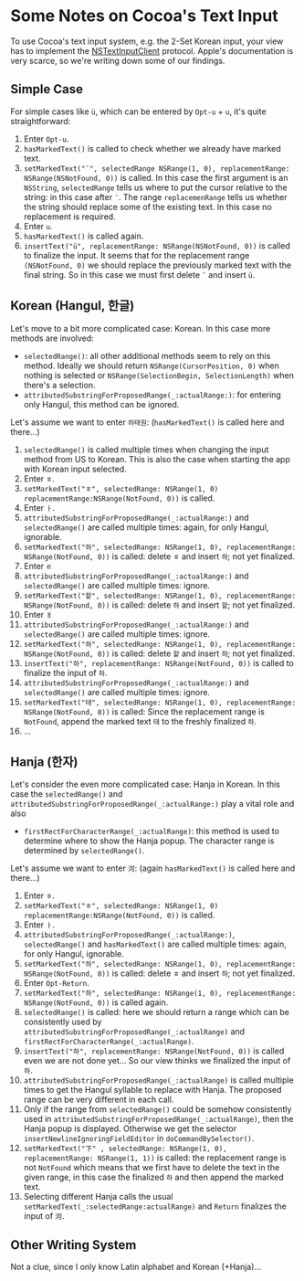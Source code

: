 # Some Notes on Cocoa's Text Input

To use Cocoa's text input system, e.g. the 2-Set Korean input, your view has to implement the [NSTextInputClient](https://developer.apple.com/reference/appkit/nstextinputclient) protocol. Apple's documentation is very scarce, so we're writing down some of our findings.

## Simple Case

For simple cases like `ü`, which can be entered by `Opt-u` + `u`, it's quite straightforward:

1. Enter `Opt-u`.
1. `hasMarkedText()` is called to check whether we already have marked text.
1. `setMarkedText("¨", selectedRange NSRange(1, 0), replacementRange: NSRange(NSNotFound, 0))` is called. In this case the first argument is an `NSString`, `selectedRange` tells us where to put the cursor relative to the string: in this case after `¨`. The range `replacemenRange` tells us whether the string should replace some of the existing text. In this case no replacement is required.
1. Enter `u`.
1. `hasMarkedText()` is called again.
1. `insertText("ü", replacementRange: NSRange(NSNotFound, 0))` is called to finalize the input. It seems that for the replacement range `(NSNotFound, 0)` we should replace the previously marked text with the final string. So in this case we must first delete `¨` and insert `ü`.

## Korean (Hangul, 한글)

Let's move to a bit more complicated case: Korean. In this case more methods are involved:

* `selectedRange()`: all other additional methods seem to rely on this method. Ideally we should return `NSRange(CursorPosition, 0)` when nothing is selected or `NSRange(SelectionBegin, SelectionLength)` when there's a selection.
* `attributedSubstringForProposedRange(_:actualRange:)`: for entering only Hangul, this method can be ignored.

Let's assume we want to enter `하태원`: (`hasMarkedText()` is called here and there...)

1. `selectedRange()` is called multiple times when changing the input method from US to Korean. This is also the case when starting the app with Korean input selected.
1. Enter `ㅎ`.
1. `setMarkedText("ㅎ", selectedRange: NSRange(1, 0) replacementRange:NSRange(NotFound, 0))` is called.
1. Enter `ㅏ`.
1. `attributedSubstringForProposedRange(_:actualRange:)` and `selectedRange()` are called multiple times: again, for only Hangul, ignorable.
1. `setMarkedText("하", selectedRange: NSRange(1, 0), replacementRange: NSRange(NotFound, 0))` is called: delete `ㅎ` and insert `하`; not yet finalized.
1. Enter `ㅌ`
1. `attributedSubstringForProposedRange(_:actualRange:)` and `selectedRange()` are called multiple times: ignore.
1. `setMarkedText("핱", selectedRange: NSRange(1, 0), replacementRange: NSRange(NotFound, 0))` is called: delete `하` and insert `핱`; not yet finalized.
1. Enter `ㅐ`
1. `attributedSubstringForProposedRange(_:actualRange:)` and `selectedRange()` are called multiple times: ignore.
1. `setMarkedText("하", selectedRange: NSRange(1, 0), replacementRange: NSRange(NotFound, 0))` is called: delete `핱` and insert `하`; not yet finalized.
1. `insertText("하", replacementRange: NSRange(NotFound, 0))` is called to finalize the input of `하`.
1. `attributedSubstringForProposedRange(_:actualRange:)` and `selectedRange()` are called multiple times: ignore.
1. `setMarkedText("태", selectedRange: NSRange(1, 0), replacementRange: NSRange(NotFound, 0))` is called: Since the replacement range is `NotFound`, append the marked text `태` to the freshly finalized `하`.
1. ...

## Hanja (한자)

Let's consider the even more complicated case: Hanja in Korean. In this case the `selectedRange()` and `attributedSubstringForProposedRange(_:actualRange:)` play a vital role and also

* `firstRectForCharacterRange(_:actualRange)`: this method is used to determine where to show the Hanja popup. The character range is determined by `selectedRange()`.

Let's assume we want to enter `河`: (again `hasMarkedText()` is called here and there...)

1. Enter `ㅎ`.
1. `setMarkedText("ㅎ", selectedRange: NSRange(1, 0) replacementRange:NSRange(NotFound, 0))` is called.
1. Enter `ㅏ`.
1. `attributedSubstringForProposedRange(_:actualRange:)`, `selectedRange()` and `hasMarkedText()` are called multiple times: again, for only Hangul, ignorable.
1. `setMarkedText("하", selectedRange: NSRange(1, 0), replacementRange: NSRange(NotFound, 0))` is called: delete `ㅎ` and insert `하`; not yet finalized.
1. Enter `Opt-Return`.
1. `setMarkedText("하", selectedRange: NSRange(1, 0), replacementRange: NSRange(NotFound, 0))` is called again.
1. `selectedRange()` is called: here we should return a range which can be consistently used by `attributedSubstringForProposedRange(_:actualRange)` and `firstRectForCharacterRange(_:actualRange)`.
1. `insertText("하", replacementRange: NSRange(NotFound, 0))` is called even we are not done yet... So our view thinks we finalized the input of `하`.
1. `attributedSubstringForProposedRange(_:actualRange)` is called multiple times to get the Hangul syllable to replace with Hanja. The proposed range can be very different in each call.
1. Only if the range from `selectedRange()` could be somehow consistently used in `attributedSubstringForProposedRange(_:actualRange)`, then the Hanja popup is displayed. Otherwise we get the selector `insertNewlineIgnoringFieldEditor` in `doCommandBySelector()`.
1. `setMarkedText("下" , selectedRange: NSRange(1, 0), replacementRange: NSRange(1, 1))` is called: the replacement range is not `NotFound` which means that we first have to delete the text in the given range, in this case the finalized `하` and then append the marked text.
1. Selecting different Hanja calls the usual `setMarkedText(_:selectedRange:actualRange)` and `Return` finalizes the input of `河`.

## Other Writing System

Not a clue, since I only know Latin alphabet and Korean (+Hanja)...
